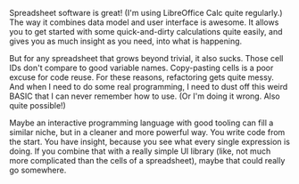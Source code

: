 Spreadsheet software is great! (I'm using LibreOffice Calc quite regularly.) The
way it combines data model and user interface is awesome. It allows you to get
started with some quick-and-dirty calculations quite easily, and gives you as
much insight as you need, into what is happening.

But for any spreadsheet that grows beyond trivial, it also sucks. Those cell IDs
don't compare to good variable names. Copy-pasting cells is a poor excuse for
code reuse. For these reasons, refactoring gets quite messy. And when I need to
do some real programming, I need to dust off this weird BASIC that I can never
remember how to use. (Or I'm doing it wrong. Also quite possible!)

Maybe an interactive programming language with good tooling can fill a similar
niche, but in a cleaner and more powerful way. You write code from the start.
You have insight, because you see what every single expression is doing. If you
combine that with a really simple UI library (like, not much more complicated
than the cells of a spreadsheet), maybe that could really go somewhere.
